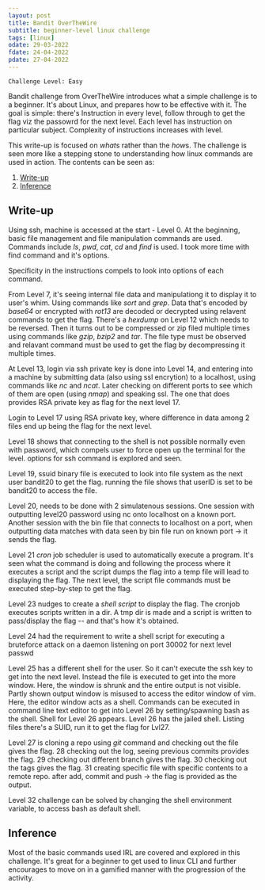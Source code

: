 ```yaml
---
layout: post
title: Bandit OverTheWire
subtitle: beginner-level linux challenge
tags: [linux]
odate: 29-03-2022
fdate: 24-04-2022
pdate: 27-04-2022
---
```

```
Challenge Level: Easy
```
Bandit challenge from OverTheWire introduces what a simple challenge is to a beginner. It's about Linux, and prepares how to be effective with it. The goal is simple: there's Instruction in every level, follow through to get the flag viz the passowrd for the next level. Each level has instruction on particular subject. Complexity of instructions increases with level.

This write-up is focused on *what*s rather than the *how*s. The challenge is seen more like a stepping stone to understanding how linux commands are used in action. The contents can be seen as:
1. [Write-up](#Write-up)
2. [Inference](#Inference)

## Write-up
Using ssh, machine is accessed at the start - Level 0. At the beginning, basic file management and file manipulation commands are used. Commands include _ls_, _pwd_, _cat_, _cd_ and _find_ is used. I took more time with find command and it's options.

Specificity in the instructions compels to look into options of each command.

From Level 7, it's seeing internal file data and manipulationg it to display it to user's whim. Using commands like _sort_ and _grep_. Data that's encoded by _base64_ or encrypted with _rot13_ are decoded or decrypted using relavent commands to get the flag. There's a _hexdump_ on Level 12 which needs to be reversed. Then it turns out to be compressed or zip filed multiple times using commands like _gzip_, _bzip2_ and _tar_. The file type must be observed and relavant command must be used to get the flag by decompressing it multiple times.

At Level 13, login via ssh private key is done into Level 14, and entering into a machine by submitting data (also using ssl encrytion) to a localhost, using commands like *nc* and *ncat*. Later checking on different ports to see which of them are open (using *nmap*) and speaking ssl. The one that does provides RSA private key as flag for the next level 17.

Login to Level 17 using RSA private key, where difference in data among 2 files end up being the flag for the next level.

Level 18 shows that connecting to the shell is not possible normally even with password, which compels user to force open up the terminal for the level. options for ssh command is explored and seen.

Level 19, ssuid binary file is executed to look into file system as the next user bandit20 to get the flag. running the file shows that userID is set to be bandit20 to access the file.

Level 20, needs to be done with 2 simulatenous sessions. One session with outputting level20 password using nc onto localhost on a known port. Another session with the bin file that connects to localhost on a port, when outputting data matches with data seen by bin file run on known port -> it sends the flag.

Level 21 _cron_ job scheduler is used to automatically execute a program. It's seen what the command is doing and following the process where it executes a script and the script dumps the flag into a temp file will lead to displaying the flag. The next level, the script file commands must be executed step-by-step to get the flag.

Level 23 nudges to create a _shell script_ to display the flag. The cronjob executes scripts written in a dir. A tmp dir is made and a script is written to pass/display the flag -- and that's how it's obtained.

Level 24 had the requirement to write a shell script for executing a bruteforce attack on a daemon listening on port 30002 for next level passwd

Level 25 has a different shell for the user. So it can't execute the ssh key to get into the next level. Instead the file is executed to get into the more window. Here, the window is shrunk and the entire output is not visible. Partly shown output window is misused to access the editor window of vim. Here, the editor window acts as a shell. Commands can be executed in command line text editor to get into Level 26 by setting/spawning bash as the shell. Shell for Level 26 appears. Level 26 has the jailed shell. Listing files there's a SUID, run it to get the flag for Lvl27.

Level 27 is cloning a repo using _git_ command and checking out the file gives the flag. 28 checking out the log, seeing previous commits provides the flag. 29 checking out different branch gives the flag. 30 checking out the tags gives the flag. 31 creating specific file with specific contents to a remote repo. after add, commit and push -> the flag is provided as the output.

Level 32 challenge can be solved by changing the shell environment variable, to access bash as default shell.

## Inference
Most of the basic commands used IRL are covered and explored in this challenge. It's great for a beginner to get used to linux CLI and further encourages to move on in a gamified manner with the progression of the activity.